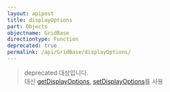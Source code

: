 ```yaml
---
layout: apipost
title: displayOptions
part: Objects
objectname: GridBase
directiontype: Function
deprecated: true
permalink: /api/GridBase/displayOptions/
---
```


> deprecated 대상입니다.   
> 대신 [getDisplayOptions](/api/GridBase/getDisplayOptions/), [setDisplayOptions](/api/GridBase/setDisplayOptions/)를 사용